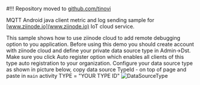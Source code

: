#!!! Repository moved to [github.com/tinovi](https://github.com/tinovi)

MQTT Android java client metric and log sending sample for [www.ziinode.io](www.ziinode.io) IoT cloud service.

This sample shows how to use ziinode cloud to add remote debugging option to you application.
Before using this demo you should create account with ziinode cloud and define your private data source type in Admin->Dst.
Make sure you click Auto register option which enables all clients of this type auto registration to your organization.
Configure your data source type as shown in picture below, copy data source TypeId - on top of page and paste in `main` activity TYPE = "YOUR TYPE ID"
![DataSourceType](DeviceType.png)


